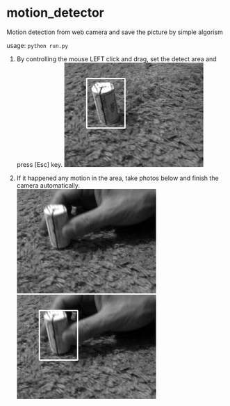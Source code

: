 # motion_detector
Motion detection from web camera and save the picture by simple algorism

usage: `python run.py`

1. By controlling the mouse LEFT click and drag, set the detect area and press [Esc] key.
![Alt text](save/0_initial_image_with_rect.png "initialize camera image")

2. If it happened any motion in the area, take photos below and finish the camera automatically.  
![Alt text](save/1_detect_image.png "detected camera image")
![Alt text](save/2_detect_image_with_rect.png "detected camera image with detect area")
